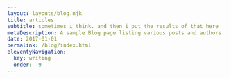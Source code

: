 ```yaml
---
layout: layouts/blog.njk
title: articles
subtitle: sometimes i think. and then i put the results of that here
metaDescription: A sample Blog page listing various posts and authors.
date: 2017-01-01
permalink: /blog/index.html
eleventyNavigation:
  key: writing
  order: -9
---
```

